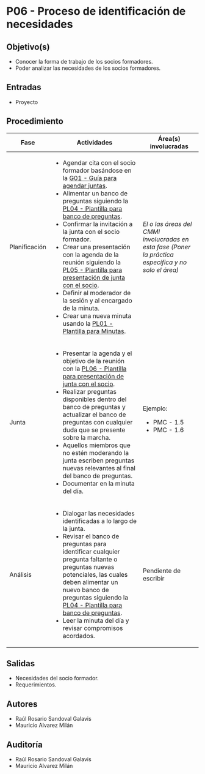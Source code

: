 # P06 - Proceso de identificación de necesidades

## Objetivo(s)

- Conocer la forma de trabajo de los socios formadores.
- Poder analizar las necesidades de los socios formadores.

## Entradas

- Proyecto 

## Procedimiento


| Fase |   Actividades   | Área(s) involucradas |
|------|:---------------:|--------------------|
| Planificación | <ul align="left"><li>Agendar cita con el socio formador basándose en la [G01 - Guía para agendar juntas](../guias/G01-guia-para-agendar-juntas.md).</li><li>Alimentar un banco de preguntas siguiendo la [PL04 - Plantilla para banco de preguntas](../plantillas/PL05-plantilla-para-banco-de-preguntas.md).</li><li>Confirmar la invitación a la junta con el socio formador.</li><li>Crear una presentación con la agenda de la reunión siguiendo la [PL05 - Plantilla para presentación de junta con el socio](../plantillas/PL06-plantilla-para-presentacion-junta-socio.md).</li><li>Definir al moderador de la sesión y al encargado de la minuta.</li><li>Crear una nueva minuta usando la [PL01 - Plantilla para Minutas](../plantillas/PL01-plantilla-para-minutas.md).</li></ul> | _El o las áreas del CMMI involucradas en esta fase (Poner la práctica específica y no solo el área)_ |
| Junta | <ul align="left"><li>Presentar la agenda y el objetivo de la reunión con la [PL06 - Plantilla para presentación de junta con el socio](../plantillas/PL06-plantilla-para-presentacion-junta-socio.md).</li><li>Realizar preguntas disponibles dentro del banco de preguntas y actualizar el banco de preguntas con cualquier duda que se presente sobre la marcha.</li><li>Aquellos miembros que no estén moderando la junta escriben preguntas nuevas relevantes al final del banco de preguntas.</li><li>Documentar en la minuta del día.</li></ul> | Ejemplo: <ul><li>PMC - 1.5</li><li>PMC - 1.6</li></ul> |
| Análisis | <ul align="left"><li>Dialogar las necesidades identificadas a lo largo de la junta.</li><li>Revisar el banco de preguntas para identificar cualquier pregunta faltante o preguntas nuevas potenciales, las cuales deben alimentar un nuevo banco de preguntas siguiendo la [PL04 - Plantilla para banco de preguntas](../plantillas/PL05-plantilla-para-banco-de-preguntas.md).</li><li>Leer la minuta del día y revisar compromisos acordados.</li></ul> | Pendiente de escribir |

## Salidas

- Necesidades del socio formador.
- Requerimientos.

## Autores

- Raúl Rosario Sandoval Galavis
- Mauricio Alvarez Milán

## Auditoría

- Raúl Rosario Sandoval Galavis
- Mauricio Alvarez Milán